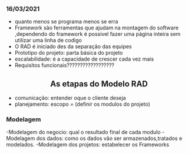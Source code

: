 ### 16/03/2021

- quanto menos se programa menos se erra
- Framework são ferramentas que ajudam na montagem do software ,dependendo do framework é possivel fazer uma página inteira sem utilizar uma linha de codigo
- O RAD é iniciado des da separação das equipes
- Prototipo do projeto: parta básica do projeto
- escalabilidade: é a capacidade de crescer cada vez mais
- Requisitos funcionais??????????????????

 <h2 align="center">As etapas do Modelo RAD</h2>
 
 - comunicação: entender oque o cliente deseja
 - planejamento: escopo = (definir os modulos do projeto) 

<h3> Modelagem</h3>

-Modelagem do negocio: qual o resultado final de cada modulo
-Modelagem dos dados: como os dados vão ser armazenados,tratados e modelados.
-Modelagem dos projetos: estabelecer os Frameworks



